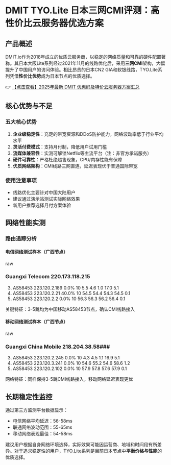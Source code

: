 # DMIT TYO.Lite 日本三网CMI评测：高性价比云服务器优选方案

## 产品概述

DMIT.io作为2018年成立的优质云服务商，以稳定的网络质量和可靠的硬件配置著称。其日本大阪Lite系列经过2021年11月的线路优化后，采用**三网CMI**架构，大幅提升了中国用户的访问体验。相比昂贵的日本CN2 GIA和软银线路，TYO.Lite系列凭借**性价比优势**成为日本节点的优质选择。

👉 [【点击查看】2025年最新 DMIT 优惠码及特价云服务器方案汇总](https://bit.ly/dmit_coupon)

## 核心优势与不足

### 五大核心优势

1. **企业级稳定性**：充足的带宽资源和DDoS防护能力，网络波动率低于行业平均水平
2. **灵活付费模式**：支持月付制，降低用户试用门槛
3. **流媒体兼容性**：实测可解锁Netflix等主流平台（注：非官方承诺服务）
4. **硬件可靠性**：严格杜绝超售现象，CPU/内存性能有保障
5. **优质网络架构**：CMI线路三网直连，延迟表现优于普通国际带宽

### 使用注意事项

- 线路优化主要针对中国大陆用户
- 建议通过演示站测试实际网络效果
- 新用户推荐选择月付方案体验

## 网络性能实测

### 路由追踪分析

#### 电信网络测试样本（广西节点）

raw
### Guangxi Telecom 220.173.118.215 ###
  3. AS58453  223.120.2.189        0.0%    10    5.5   4.6   1.0  17.0   5.1
  4. AS58453  223.120.2.21        40.0%    10   54.5  54.4  54.3  54.5   0.1
  5. AS58453  223.120.2.2          0.0%    10   56.3  56.3  56.2  56.4   0.1

关键特征：3-5跳均为中国移动AS58453节点，确认CMI线路接入

#### 移动网络测试样本（广西节点）

raw
### Guangxi China Mobile 218.204.38.58###
  3. AS58453  223.120.2.245        0.0%    10    4.3   4.5   1.1  16.9   5.1
  4. AS58453  223.120.3.241        0.0%    10   54.6  55.2  54.6  58.6   1.2
  5. AS58453  223.120.2.102        0.0%    10   57.9  57.8  57.6  57.9   0.1

网络特征：同样保持3-5跳CMI线路接入，移动网络延迟表现更优

## 长期稳定性监控

通过第三方监测平台数据显示：
- 电信网络平均延迟：56-58ms
- 联通网络波动范围：55-65ms
- 移动网络表现最佳：54-58ms

建议用户根据自身网络环境选择，实际效果可能因运营商、地域和时间段有所差异。对于追求稳定性的用户，TYO.Lite系列是目前日本节点中**平衡价格与性能**的优质选择。